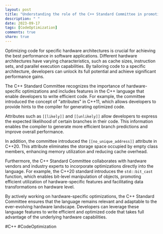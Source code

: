 ```yaml
---
layout: post
title: "Understanding the role of the C++ Standard Committee in promoting code optimization for specific hardware architectures"
description: " "
date: 2023-09-17
tags: [CodeOptimization]
comments: true
share: true
---
```


Optimizing code for specific hardware architectures is crucial for achieving the best performance in software applications. Different hardware architectures have varying characteristics, such as cache sizes, instruction sets, and parallel execution capabilities. By tailoring code to a specific architecture, developers can unlock its full potential and achieve significant performance gains.

The C++ Standard Committee recognizes the importance of hardware-specific optimizations and includes features in the C++ language that enable developers to write efficient code. For example, the committee introduced the concept of "attributes" in C++11, which allows developers to provide hints to the compiler for generating optimized code.

Attributes such as `[[likely]]` and `[[unlikely]]` allow developers to express the expected likelihood of certain branches in their code. This information enables the compiler to generate more efficient branch predictions and improve overall performance.

In addition, the committee introduced the `[[no_unique_address]]` attribute in C++20. This attribute eliminates the storage space occupied by empty class members, enhancing memory utilization and reducing cache overhead.

Furthermore, the C++ Standard Committee collaborates with hardware vendors and industry experts to incorporate optimizations directly into the language. For example, the C++20 standard introduces the `std::bit_cast` function, which enables bit-level manipulation of objects, promoting efficient utilization of hardware-specific features and facilitating data transformations on hardware level.

By actively working on hardware-specific optimizations, the C++ Standard Committee ensures that the language remains relevant and adaptable to the ever-evolving hardware landscape. Developers can leverage these language features to write efficient and optimized code that takes full advantage of the underlying hardware capabilities.

#C++ #CodeOptimization